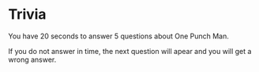 # Trivia

You have 20 seconds to answer 5 questions about One Punch Man.

If you do not answer in time, the next question will apear and you will get a wrong answer. 

